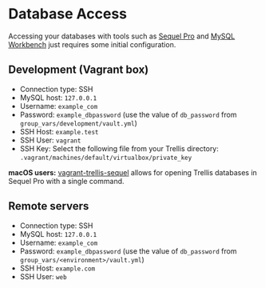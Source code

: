 # Database Access

Accessing your databases with tools such as [Sequel Pro](https://www.sequelpro.com/) and [MySQL Workbench](https://dev.mysql.com/downloads/workbench/) just requires some initial configuration.

## Development (Vagrant box)

- Connection type: SSH
- MySQL host: `127.0.0.1`
- Username: `example_com`
- Password: `example_dbpassword` (use the value of `db_password` from `group_vars/development/vault.yml`)
- SSH Host: `example.test`
- SSH User: `vagrant`
- SSH Key: Select the following file from your Trellis directory: `.vagrant/machines/default/virtualbox/private_key`

**macOS users:** [vagrant-trellis-sequel](https://github.com/TypistTech/vagrant-trellis-sequel) allows for opening Trellis databases in Sequel Pro with a single command.

## Remote servers

- Connection type: SSH
- MySQL host: `127.0.0.1`
- Username: `example_com`
- Password: `example_dbpassword` (use the value of `db_password` from `group_vars/<environment>/vault.yml`)
- SSH Host: `example.com`
- SSH User: `web`
